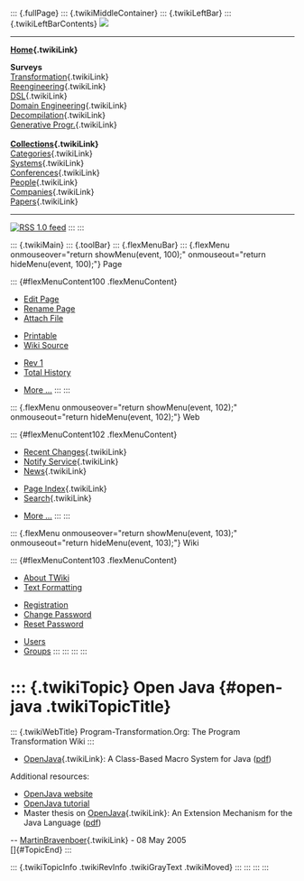 ::: {.fullPage}
::: {.twikiMiddleContainer}
::: {.twikiLeftBar}
::: {.twikiLeftBarContents}
![](../pub/transformation.gif)

------------------------------------------------------------------------

**[Home](WebHome){.twikiLink}**

**Surveys**\
[Transformation](ProgramTransformation){.twikiLink}\
[Reengineering](ReengineeringWiki){.twikiLink}\
[DSL](DomainSpecificLanguages){.twikiLink}\
[Domain Engineering](DomainEngineering){.twikiLink}\
[Decompilation](DeCompilation){.twikiLink}\
[Generative Progr.](GenerativeProgrammingWiki){.twikiLink}\
\
**[Collections](CategoryCollection){.twikiLink}**\
[Categories](CategoryCategory){.twikiLink}\
[Systems](TransformationSystems){.twikiLink}\
[Conferences](TransformationConferences){.twikiLink}\
[People](TransformationPeople){.twikiLink}\
[Companies](TransformationCompanies){.twikiLink}\
[Papers](CategoryPaper){.twikiLink}

------------------------------------------------------------------------

[![](../pub/rss.gif "RSS 1.0 feed")](WebRss@skin=rss)
:::
:::

::: {.twikiMain}
::: {.toolBar}
::: {.flexMenuBar}
::: {.flexMenu onmouseover="return showMenu(event, 100);" onmouseout="return hideMenu(event, 100);"}
Page

::: {#flexMenuContent100 .flexMenuContent}
-   [Edit
    Page](http://www.program-transformation.org/edit/Transform/OpenJava?t=1536826525)
-   [Rename
    Page](http://www.program-transformation.org/rename/Transform/OpenJava)
-   [Attach
    File](http://www.program-transformation.org/attach/Transform/OpenJava)

<!-- -->

-   [Printable](http://www.program-transformation.org/view/Transform/OpenJava?skin=print.pattern)
-   [Wiki
    Source](http://www.program-transformation.org/view/Transform/OpenJava?skin=text&raw=on&contenttype=text/plain)

<!-- -->

-   [Rev
    1](http://www.program-transformation.org/view/Transform/OpenJava?rev=1.1)
-   [Total
    History](http://www.program-transformation.org/rdiff/Transform/OpenJava)

<!-- -->

-   [More
    \...](http://www.program-transformation.org/oops/Transform/OpenJava?template=oopsmore&param1=1.1&param2=1.1)
:::
:::

::: {.flexMenu onmouseover="return showMenu(event, 102);" onmouseout="return hideMenu(event, 102);"}
Web

::: {#flexMenuContent102 .flexMenuContent}
-   [Recent Changes](WebChanges){.twikiLink}
-   [Notify Service](WebNotify){.twikiLink}
-   [News](WebNews){.twikiLink}

<!-- -->

-   [Page Index](WebIndex){.twikiLink}
-   [Search](WebSearch){.twikiLink}

<!-- -->

-   [More
    \...](http://www.program-transformation.org/oops/Transform/OpenJava?template=oopsmore&param1=1.1&param2=1.1)
:::
:::

::: {.flexMenu onmouseover="return showMenu(event, 103);" onmouseout="return hideMenu(event, 103);"}
Wiki

::: {#flexMenuContent103 .flexMenuContent}
-   [About
    TWiki](http://www.program-transformation.org/view/TWiki/WebHome)
-   [Text
    Formatting](http://www.program-transformation.org/view/TWiki/TextFormattingRules)

<!-- -->

-   [Registration](http://www.program-transformation.org/view/TWiki/TWikiRegistration)
-   [Change
    Password](http://www.program-transformation.org/view/TWiki/ChangePassword)
-   [Reset
    Password](http://www.program-transformation.org/view/TWiki/ResetPassword)

<!-- -->

-   [Users](http://www.program-transformation.org/view/Main/TWikiUsers)
-   [Groups](http://www.program-transformation.org/view/Main/TWikiGroups)
:::
:::
:::
:::

::: {.twikiTopic}
Open Java {#open-java .twikiTopicTitle}
=========

::: {.twikiWebTitle}
Program-Transformation.Org: The Program Transformation Wiki
:::

-   [OpenJava](OpenJava){.twikiLink}: A Class-Based Macro System for
    Java
    ([pdf](http://www.csg.is.titech.ac.jp/openjava/papers/mich_2000lncs1826.pdf))

Additional resources:

-   [OpenJava website](http://www.csg.is.titech.ac.jp/openjava/)
-   [OpenJava
    tutorial](http://www.csg.is.titech.ac.jp/openjava/OpenJava_1.1/tutorial/index.html)
-   Master thesis on [OpenJava](OpenJava){.twikiLink}: An Extension
    Mechanism for the Java Language
    ([pdf](http://www.csg.is.titech.ac.jp/openjava/papers/mich_thesis99.pdf))

\-- [MartinBravenboer](../Main/MartinBravenboer){.twikiLink} - 08 May
2005\
[]{#TopicEnd}
:::

::: {.twikiTopicInfo .twikiRevInfo .twikiGrayText .twikiMoved}
:::
:::
:::
:::
